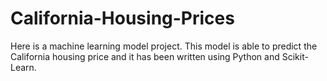 # California-Housing-Prices
Here is a machine learning model project. This model is able to predict the California housing price and it has been written using Python and Scikit-Learn.
